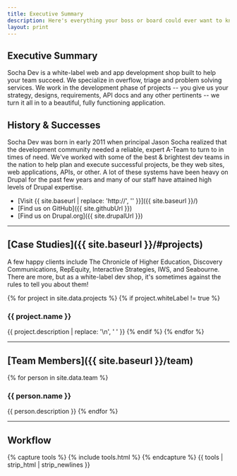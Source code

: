 ```yaml
---
title: Executive Summary
description: Here's everything your boss or board could ever want to know about us.
layout: print
---
```


## Executive Summary

Socha Dev is a white-label web and app development shop built to help your team
succeed. We specialize in overflow, triage and problem solving services. We work
in the development phase of projects \-- you give us your strategy, designs,
requirements, API docs and any other pertinents \-- we turn it all in to a
beautiful, fully functioning application.

## History & Successes

Socha Dev was born in early 2011 when principal Jason Socha realized that the
development community needed a reliable, expert A-Team to turn to in times of
need. We\'ve worked with some of the best & brightest dev teams in the nation to
help plan and execute successful projects, be they web sites, web applications,
APIs, or other. A lot of these systems have been heavy on Drupal for the past
few years and many of our staff have attained high levels of Drupal expertise.

* [Visit {{ site.baseurl | replace: 'http://', '' }}]({{ site.baseurl }}/)
* [Find us on GitHub]({{ site.githubUrl }})
* [Find us on Drupal.org]({{ site.drupalUrl }})

* * *

## [Case Studies]({{ site.baseurl }}/#projects)

A few happy clients include The Chronicle of Higher Education, Discovery
Communications, RepEquity, Interactive Strategies, IWS, and Seabourne. There
are more, but as a white-label dev shop, it\'s sometimes against the rules to
tell you about them!

{% for project in site.data.projects %}
  {% if project.whiteLabel != true %}
### {{ project.name }}
{{ project.description | replace: '\n', ' ' }}
  {% endif %}
{% endfor %}

* * *

## [Team Members]({{ site.baseurl }}/team)

{% for person in site.data.team %}
### {{ person.name }}
{{ person.description }}
{% endfor %}

* * *

## Workflow

{% capture tools %}
{% include tools.html %}
{% endcapture %}
{{ tools | strip_html | strip_newlines }}
